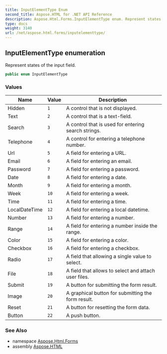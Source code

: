 ```yaml
---
title: InputElementType Enum
second_title: Aspose.HTML for .NET API Reference
description: Aspose.Html.Forms.InputElementType enum. Represent states of the input field
type: docs
weight: 3140
url: /net/aspose.html.forms/inputelementtype/
---
```

## InputElementType enumeration

Represent states of the input field.

```csharp
public enum InputElementType
```

### Values

| Name | Value | Description |
| --- | --- | --- |
| Hidden | `1` | A control that is not displayed. |
| Text | `2` | A control that is a text-field. |
| Search | `3` | A control that is used for entering search strings. |
| Telephone | `4` | A control for entering a telephone number. |
| Url | `5` | A field for entering a URL. |
| Email | `6` | A field for entering an email. |
| Password | `7` | A field for entering a password. |
| Date | `8` | A field for entering a date. |
| Month | `9` | A field for entering a month. |
| Week | `10` | A field for entering a week. |
| Time | `11` | A field for entering a time. |
| LocalDateTime | `12` | A field for entering a local datetime. |
| Number | `13` | A field for entering a number. |
| Range | `14` | A field for entering a number inside the range. |
| Color | `15` | A field for entering a color. |
| Checkbox | `16` | A field for entering a checkbox. |
| Radio | `17` | A field that allowing a single value to select. |
| File | `18` | A field that allows to select and attach user files. |
| Submit | `19` | A button for submitting the form result. |
| Image | `20` | A graphical button for submitting the form result. |
| Reset | `21` | A button for resetting the form data. |
| Button | `22` | A push button. |

### See Also

* namespace [Aspose.Html.Forms](../../aspose.html.forms/)
* assembly [Aspose.HTML](../../)
